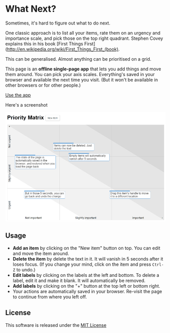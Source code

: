 What Next?
==========

Sometimes, it's hard to figure out what to do next.

One classic approach is to list all your items, rate them on an urgency and
importance scale, and pick those on the top right quadrant. Stephen Covey
explains this in his book [First Things
First](http://en.wikipedia.org/wiki/First_Things_First_(book).

This can be generalised. Almost anything can be prioritised on a grid.

This page is an **offline single-page app** that lets you add things and move
them around. You can pick your axis scales. Everything's saved in your
browser and available the next time you visit. (But it won't be available
in other browsers or for other people.)

[Use the app](http://sanand0.github.io/whatnext/)

Here's a screenshot

![Screenshot](img/screenshot.png)


Usage
-----

- **Add an item** by clicking on the "New item" button on top. You can edit
  and move the item around.
- **Delete the item** by delete the text in it. It will vanish in 5 seconds
  after it loses focus. (If you change your mind, click on the item and press
  `Ctrl-Z` to undo.)
- **Edit labels** by clicking on the labels at the left and bottom. To delete
  a label, edit it and make it blank. It will automatically be removed.
- **Add labels** by clicking on the "+" button at the top left or bottom right.
- Your actions are automatically saved in your browser. Re-visit the page to continue from where you left off.


License
-------

This software is released under the
[MIT License](http://en.wikipedia.org/wiki/MIT_License)
